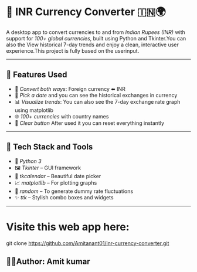 # 💸 INR Currency Converter 🇮🇳🌍

A desktop app to convert currencies to and from *Indian Rupees (INR)* with support for *100+ global currencies*, built using Python and Tkinter.You can also the  View historical 7-day trends and enjoy a clean, interactive user experience.This project is fully based on the userinput.

---

## 🔧 Features Used

- 🔄 *Convert both ways*: Foreign currency ⬌ INR  
- 📆 *Pick a date* and you can see the historical exchanges in currency 
- 📊 *Visualize trends*: You can also see the 7-day exchange rate graph using matplotlib  
- 🌐 *100+ currencies* with country names 
- 🧼 *Clear button* After used it you can reset everything instantly  

---

## 🧰 Tech Stack and Tools

- 🐍 *Python 3*
- 🖼 *Tkinter* – GUI framework  
- 📅 *tkcalendar* – Beautiful date picker  
- 📈 *matplotlib* – For plotting graphs  
- 🎲 *random* – To generate dummy rate fluctuations  
- ✨ *ttk* – Stylish combo boxes and widgets  

---

# Visite this web app here:
git clone https://github.com/Amitanant01/inr-currency-converter.git

##  🙋‍♂️Author: Amit kumar

